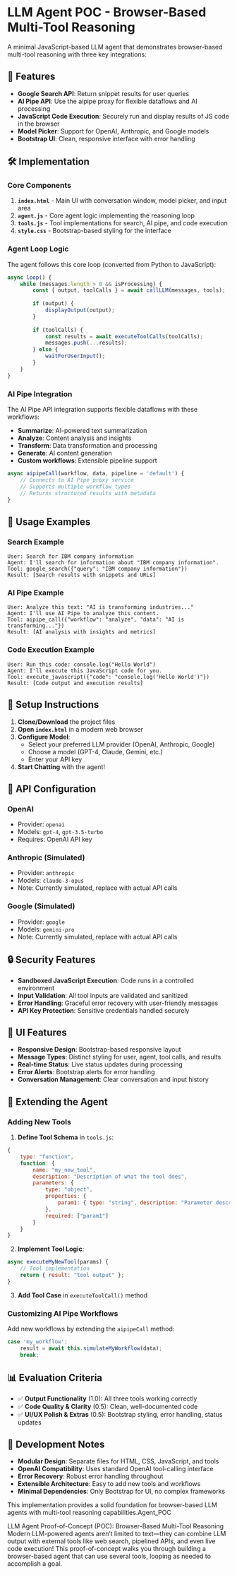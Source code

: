# LLM Agent POC - Browser-Based Multi-Tool Reasoning

A minimal JavaScript-based LLM agent that demonstrates browser-based multi-tool reasoning with three key integrations:

## 🚀 Features

- **Google Search API**: Return snippet results for user queries
- **AI Pipe API**: Use the aipipe proxy for flexible dataflows and AI processing
- **JavaScript Code Execution**: Securely run and display results of JS code in the browser
- **Model Picker**: Support for OpenAI, Anthropic, and Google models
- **Bootstrap UI**: Clean, responsive interface with error handling

## 🛠️ Implementation

### Core Components

1. **`index.html`** - Main UI with conversation window, model picker, and input area
2. **`agent.js`** - Core agent logic implementing the reasoning loop
3. **`tools.js`** - Tool implementations for search, AI pipe, and code execution
4. **`style.css`** - Bootstrap-based styling for the interface

### Agent Loop Logic

The agent follows this core loop (converted from Python to JavaScript):

```javascript
async loop() {
    while (messages.length > 0 && isProcessing) {
        const { output, toolCalls } = await callLLM(messages, tools);
        
        if (output) {
            displayOutput(output);
        }
        
        if (toolCalls) {
            const results = await executeToolCalls(toolCalls);
            messages.push(...results);
        } else {
            waitForUserInput();
        }
    }
}
```

### AI Pipe Integration

The AI Pipe API integration supports flexible dataflows with these workflows:

- **Summarize**: AI-powered text summarization
- **Analyze**: Content analysis and insights
- **Transform**: Data transformation and processing
- **Generate**: AI content generation
- **Custom workflows**: Extensible pipeline support

```javascript
async aipipeCall(workflow, data, pipeline = 'default') {
    // Connects to AI Pipe proxy service
    // Supports multiple workflow types
    // Returns structured results with metadata
}
```

## 🎯 Usage Examples

### Search Example
```
User: Search for IBM company information
Agent: I'll search for information about "IBM company information".
Tool: google_search({"query": "IBM company information"})
Result: [Search results with snippets and URLs]
```

### AI Pipe Example
```
User: Analyze this text: "AI is transforming industries..."
Agent: I'll use AI Pipe to analyze this content.
Tool: aipipe_call({"workflow": "analyze", "data": "AI is transforming..."})
Result: [AI analysis with insights and metrics]
```

### Code Execution Example
```
User: Run this code: console.log("Hello World")
Agent: I'll execute this JavaScript code for you.
Tool: execute_javascript({"code": "console.log('Hello World')"})
Result: [Code output and execution results]
```

## 🔧 Setup Instructions

1. **Clone/Download** the project files
2. **Open `index.html`** in a modern web browser
3. **Configure Model**:
   - Select your preferred LLM provider (OpenAI, Anthropic, Google)
   - Choose a model (GPT-4, Claude, Gemini, etc.)
   - Enter your API key
4. **Start Chatting** with the agent!

## 🔑 API Configuration

### OpenAI
- Provider: `openai`
- Models: `gpt-4`, `gpt-3.5-turbo`
- Requires: OpenAI API key

### Anthropic (Simulated)
- Provider: `anthropic`
- Models: `claude-3-opus`
- Note: Currently simulated, replace with actual API calls

### Google (Simulated)
- Provider: `google`
- Models: `gemini-pro`
- Note: Currently simulated, replace with actual API calls

## 🔒 Security Features

- **Sandboxed JavaScript Execution**: Code runs in a controlled environment
- **Input Validation**: All tool inputs are validated and sanitized
- **Error Handling**: Graceful error recovery with user-friendly messages
- **API Key Protection**: Sensitive credentials handled securely

## 🎨 UI Features

- **Responsive Design**: Bootstrap-based responsive layout
- **Message Types**: Distinct styling for user, agent, tool calls, and results
- **Real-time Status**: Live status updates during processing
- **Error Alerts**: Bootstrap alerts for error handling
- **Conversation Management**: Clear conversation and input history

## 🚀 Extending the Agent

### Adding New Tools

1. **Define Tool Schema** in `tools.js`:
```javascript
{
    type: "function",
    function: {
        name: "my_new_tool",
        description: "Description of what the tool does",
        parameters: {
            type: "object",
            properties: {
                param1: { type: "string", description: "Parameter description" }
            },
            required: ["param1"]
        }
    }
}
```

2. **Implement Tool Logic**:
```javascript
async executeMyNewTool(params) {
    // Tool implementation
    return { result: "tool output" };
}
```

3. **Add Tool Case** in `executeToolCall()` method

### Customizing AI Pipe Workflows

Add new workflows by extending the `aipipeCall` method:

```javascript
case 'my_workflow':
    result = await this.simulateMyWorkflow(data);
    break;
```

## 📊 Evaluation Criteria

- ✅ **Output Functionality** (1.0): All three tools working correctly
- ✅ **Code Quality & Clarity** (0.5): Clean, well-documented code
- ✅ **UI/UX Polish & Extras** (0.5): Bootstrap styling, error handling, status updates

## 🔄 Development Notes

- **Modular Design**: Separate files for HTML, CSS, JavaScript, and tools
- **OpenAI Compatibility**: Uses standard OpenAI tool-calling interface
- **Error Recovery**: Robust error handling throughout
- **Extensible Architecture**: Easy to add new tools and workflows
- **Minimal Dependencies**: Only Bootstrap for UI, no complex frameworks

This implementation provides a solid foundation for browser-based LLM agents with multi-tool reasoning capabilities.Agent_POC

LLM Agent Proof-of-Concept (POC): Browser-Based Multi-Tool Reasoning
Modern LLM-powered agents aren’t limited to text—they can combine LLM output with external tools like web search, pipelined APIs, and even live code execution!
This proof-of-concept walks you through building a browser-based agent that can use several tools, looping as needed to accomplish a goal.
